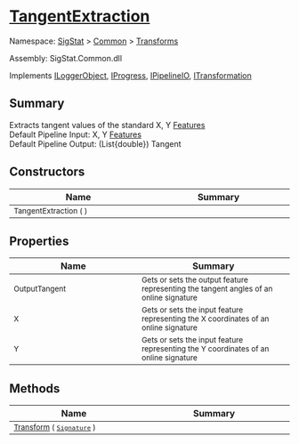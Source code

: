 # [TangentExtraction](./TangentExtraction.md)

Namespace: [SigStat]() > [Common](./../README.md) > [Transforms](./README.md)

Assembly: SigStat.Common.dll

Implements [ILoggerObject](./../ILoggerObject.md), [IProgress](./../Helpers/IProgress.md), [IPipelineIO](./../Pipeline/IPipelineIO.md), [ITransformation](./../ITransformation.md)

## Summary
Extracts tangent values of the standard X, Y [Features](https://github.com/hargitomi97/sigstat/blob/master/docs/md/SigStat/Common/Features.md)<br>Default Pipeline Input: X, Y [Features](https://github.com/hargitomi97/sigstat/blob/master/docs/md/SigStat/Common/Features.md) <br>Default Pipeline Output: (List{double})  Tangent

## Constructors

| Name<div><a href="#"><img width=400></a></div> | Summary<div><a href="#"><img width=475></a></div> | 
| --- | --- | 
| <sub>TangentExtraction (  )</sub> | <sub></sub> | 


## Properties

| Name<div><a href="#"><img width=400></a></div> | Summary<div><a href="#"><img width=475></a></div> | 
| --- | --- | 
| <sub>OutputTangent</sub> | <sub>Gets or sets the output feature representing the tangent angles of an online signature</sub> | 
| <sub>X</sub> | <sub>Gets or sets the input feature representing the X coordinates of an online signature</sub> | 
| <sub>Y</sub> | <sub>Gets or sets the input feature representing the Y coordinates of an online signature</sub> | 


## Methods

| Name<div><a href="#"><img width=400></a></div> | Summary<div><a href="#"><img width=475></a></div> | 
| --- | --- | 
| <sub>[Transform](./Methods/TangentExtraction-Transform.md) ( [`Signature`](./../Signature.md) )</sub> | <sub></sub> | 


